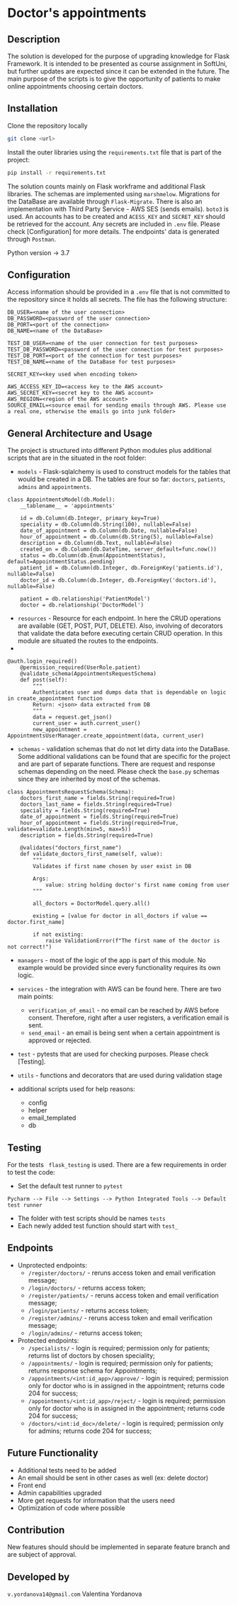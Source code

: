 # Doctor's appointments

## Description

The solution is developed for the purpose of upgrading knowledge for Flask Framework. It is intended to be presented as course assignment in SoftUni, but further updates are expected since it can be extended in the future.
The main purpose of the scripts is to give the opportunity of patients to make online appointments choosing certain doctors.

## Installation

Clone the repository locally
````bash
git clone <url>
````
Install the outer libraries using the `requirements.txt` file that is part of the project:
````bash
pip install -r requirements.txt
````
The solution counts mainly on Flask workframe and additional Flask libraries. The schemas are implemented using `marshmelow`.
Migrations for the DataBase are available through `Flask-Migrate`. 
There is also an implementation with Third Party Service - AWS SES (sends emails). `boto3` is used. An accounts has to be created and `ACESS_KEY` and `SECRET_KEY` should be retrieved for the account.
Any secrets are included in `.env` file. Please check [Configuration] for more details.
The endpoints' data is generated through `Postman`.

Python version -> 3.7

## Configuration

Access information should be provided in a `.env` file that is not committed to the repository since it holds all secrets.
The file has the following structure:

````
DB_USER=<name of the user connection>
DB_PASSWORD=<password of the user connection>
DB_PORT=<port of the connection>
DB_NAME=<name of the DataBase>

TEST_DB_USER=<name of the user connection for test purposes>
TEST_DB_PASSWORD=<password of the user connection for test purposes>
TEST_DB_PORT=<port of the connection for test purposes>
TEST_DB_NAME=<name of the DataBase for test purposes>

SECRET_KEY=<key used when encoding token>

AWS_ACCESS_KEY_ID=<access key to the AWS account>
AWS_SECRET_KEY=<secret key to the AWS account>
AWS_REGION=<region of the AWS account>
SOURCE_EMAIL=<source email for sending emails through AWS. Please use a real one, otherwise the emails go into junk folder>
````

## General Architecture and Usage

The project is structured into different Python modules plus additional scripts that are in the situated in the root folder:
* `models` - Flask-sqlalchemy is used to construct models for the tables that would be created in a DB. 
The tables are four so far: `doctors`, `patients`, `admins` and `appointments`.

```` exmaple
class AppointmentsModel(db.Model):
    __tablename__ = 'appointments'

    id = db.Column(db.Integer, primary_key=True)
    speciality = db.Column(db.String(100), nullable=False)
    date_of_appointment = db.Column(db.Date, nullable=False)
    hour_of_appointment = db.Column(db.String(5), nullable=False)
    description = db.Column(db.Text, nullable=False)
    created_on = db.Column(db.DateTime, server_default=func.now())
    status = db.Column(db.Enum(AppointmentStatus), default=AppointmentStatus.pending)
    patient_id = db.Column(db.Integer, db.ForeignKey('patients.id'), nullable=False)
    doctor_id = db.Column(db.Integer, db.ForeignKey('doctors.id'), nullable=False)

    patient = db.relationship('PatientModel')
    doctor = db.relationship('DoctorModel')
````

* `resources` - Resource for each endpoint. In here the CRUD operations are available (GET, POST, PUT, DELETE).
Also, involving of decorators that validate the data before executing certain CRUD operation.
In this module are situated the routes to the endpoints.
* 
````exmaple
@auth.login_required()
    @permission_required(UserRole.patient)
    @validate_schema(AppointmentsRequestSchema)
    def post(self):
        """
        Authenticates user and dumps data that is dependable on logic in create_appointment function
        Return: <json> data extracted from DB
        """
        data = request.get_json()
        current_user = auth.current_user()
        new_appointment = AppointmentsUserManager.create_appointment(data, current_user)
````

* `schemas` - validation schemas that do not let dirty data into the DataBase. Some additional validations can be found that are specific for the project and are part of separate functions.
There are request and response schemas depending on the need. Please check the `base.py` schemas since they are inherited by most of the schemas.

````exmaple
class AppointmentsRequestSchema(Schema):
    doctors_first_name = fields.String(required=True)
    doctors_last_name = fields.String(required=True)
    speciality = fields.String(required=True)
    date_of_appointment = fields.String(required=True)
    hour_of_appointment = fields.String(required=True, validate=validate.Length(min=5, max=5))
    description = fields.String(required=True)

    @validates("doctors_first_name")
    def validate_doctors_first_name(self, value):
        """
        Validates if first name chosen by user exist in DB

        Args:
            value: string holding doctor's first name coming from user
        """

        all_doctors = DoctorModel.query.all()

        existing = [value for doctor in all_doctors if value == doctor.first_name]

        if not existing:
            raise ValidationError(f"The first name of the doctor is not correct!")
````

* `managers` - most of the logic of the app is part of this module. No example would be provided since every functionality requires its own logic.
* `services` - the integration with AWS can be found here. There are two main points:

  * `verification_of_email` - no email can be reached by AWS before consent. Therefore, right after a user registers, a verification email is sent.
  * `send_email` - an email is being sent when a certain appointment is approved or rejected.

* `test` - pytests that are used for checking purposes. Please check [Testing].
* `utils` - functions and decorators that are used during validation stage
* additional scripts used for help reasons:
  * config
  * helper
  * email_templated
  * db

## Testing
For the tests ` flask_testing` is used. There are a few requirements in order to test the code:
* Set the default test runner to `pytest`
````
Pycharm --> File --> Settings --> Python Integrated Tools --> Default test runner
````
* The folder with test scripts should be names `tests`
* Each newly added test function should start with `test_`

## Endpoints

* Unprotected endpoints:
  * `/register/doctors/`  - reruns access token and email verification message;
  * `/login/doctors/`    - returns access token;
  * `/register/patients/` - reruns access token and email verification message;
  * `/login/patients/`    - returns access token;
  * `/register/admins/`   - reruns access token and email verification message;
  * `/login/admins/`      - returns access token;
* Protected endpoints:
  * `/specialists/` - login is required; permission only for patients; returns list of doctors by chosen speciality;
  * `/appointments/` - login is required; permission only for patients; returns response schema for Appointments;
  * `/appointments/<int:id_app>/approve/` - login is required; permission only for doctor who is in assigned in the appointment; returns code 204 for success;
  * `/appointments/<int:id_app>/reject/` - login is required; permission only for doctor who is in assigned in the appointment; returns code 204 for success;
  * `/doctors/<int:id_doc>/delete/` - login is required; permission only for admins; returns code 204 for success;

## Future Functionality

* Additional tests need to be added
* An email should be sent in other cases as well (ex: delete doctor)
* Front end
* Admin capabilities upgraded
* More get requests for information that the users need
* Optimization of code where possible

## Contribution
New features should should be implemented in separate feature branch and are subject of approval.

## Developed by
`v.yordanova14@gmail.com` Valentina Yordanova
